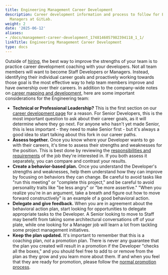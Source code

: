 ```yaml
---
title: Engineering Management Career Development
description: Career development information and process to follow for Engineering
  Managers at GitLab.
weight: 2
date: '2025-06-12'
aliases:
- /docs/management-career-development_1748146057982394118_1_1/
linkTitle: Engineering Management Career Development
type: docs
---
```


Outside of [hiring](/handbook/engineering/management/hiring/), the best way to improve the strengths of your team
is to practice career development coaching with your developers. Not all team members will want to become Staff Developers or Managers. Instead, identifying their individual career goals and proactively working towards those goal is the most effective way to help team members improve and have ownership over their careers. In addition to the company-wide notes on [career mapping and development](/handbook/people-group/learning-and-development/career-development/#career-mapping-and-development),
here are some important considerations for the Engineering team:

- **Technical or Professional Leadership?** This is the first section on our
  [career development page](/handbook/engineering/careers/#individual-contribution-vs-management)
  for a reason. For Senior Developers, this is the most important question to
  ask about their career goals, as it will determine where they go next. For
  anyone who hasn't yet made Senior, this is less important - they need to
  make Senior first - but it's always a good idea to start talking about this
  fork in our career paths.
- **Assess together.** Once you know where your Developer wants to go with their
  careers, it's time to assess their strengths and weaknesses for the position.
  This is best done by reviewing the [responsibilities and requirements](/job-families/engineering/backend-engineer/) of the job they're
  interested in. If you both assess it separately, you can compare and contrast
  your results.
- **Create a behavior-based plan.** Once you understand the Developer's
  strengths and weaknesses, help them understand how they can improve by
  focusing on behaviors they can change. Be careful to avoid tasks like "run
  this meeting" or "complete this project," and be careful to avoid personality
  traits like "be less angry" or "be more assertive." "When you realize you're
  in an argument, take a breath and figure out how to move forward
  constructively" is an example of a good behavioral action.
- **Delegate and give feedback.** When you are in agreement about the behavioral
  action plan, start looking for opportunities to delegate appropriate tasks to
  the Developer. A Senior looking to move to Staff may benefit from taking some
  architectural conversations off of your plate, while one looking for a Manager
  job will learn a lot from tackling some project management initiatives.
- **Keep the plan updated.** It's important to remember that this is a coaching
  plan, _not_ a promotion plan. There is never any guarantee that the plan you
  created will result in a promotion if the Developer "checks all the boxes,"
  and you should feel free to add to or remove from the plan as they grow and
  you learn more about them. If and when you feel that they are ready for
  promotion, please follow the [normal promotion process](/handbook/people-group/promotions-transfers/).
